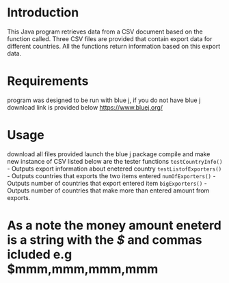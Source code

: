 # Introduction
This Java program retrieves data from a CSV document based on the function called. Three CSV files are provided that contain export data for different countries. All the functions return information based on this export data.

# Requirements
program was designed to be run with blue j, if you do not have blue j download link is provided below
https://www.bluej.org/
# Usage
download all files provided
launch the blue j package compile and make new instance of CSV
listed below are the tester functions
`testCountryInfo()` - Outputs export information about enetered country
`testListofExporters()` - Outputs countries that exports the two items entered
`numOfExporters()` - Outputs number of countries that export entered item
`bigExporters()` - Outputs number of countries that make more than entered amount from exports. 
# As a note the money amount eneterd is a string with the _$_ and commas icluded e.g $mmm,mmm,mmm,mmm
